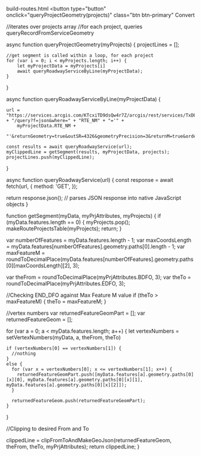 
build-routes.html
<button type="button" onclick="queryProjectGeometry(projects)" class="btn btn-primary" Convert</button>

//iterates over projects array
//for each project, queries queryRecordFromServiceGeometry

async function queryProjectGeometry(myProjects) {
    projectLines = [];

    //get segment is called within a loop, for each project
    for (var i = 0; i < myProjects.length; i++) {
        let myProjectData = myProjects[i]
        await queryRoadwayServiceByLine(myProjectData);
    }
}


async function queryRoadwayServiceByLine(myProjectData) {

    url = "https://services.arcgis.com/KTcxiTD9dsQw4r7Z/arcgis/rest/services/TxDOT_Roadways/FeatureServer/0" + "/query?f=json&where=" + "RTE_NM" + "='" +
        myProjectData.RTE_NM +
        "'&returnGeometry=true&outSR=4326&geometryPrecision=3&returnM=true&orderByFields=BEGIN_DFO"

    const results = await queryRoadwayService(url);
    myClippedLine = getSegment(results, myProjectData, projects);
    projectLines.push(myClippedLine);
}


async function queryRoadwayService(url) {
  const response = await fetch(url, {
    method: 'GET',
  });

  return response.json(); // parses JSON response into native JavaScript objects
}


function getSegment(myData, myPrjAttributes, myProjects) {
  if (myData.features.length == 0) {
    myProjects.pop();
    makeRouteProjectsTable(myProjects);
    return;
  }

  var numberOfFeatures = myData.features.length - 1;
  var maxCoordsLength = myData.features[numberOfFeatures].geometry.paths[0].length - 1;
  var maxFeatureM = roundToDecimalPlace(myData.features[numberOfFeatures].geometry.paths[0][maxCoordsLength][2], 3);

  var theFrom = roundToDecimalPlace(myPrjAttributes.BDFO, 3);
  var theTo = roundToDecimalPlace(myPrjAttributes.EDFO, 3);

  //Checking END_DFO against Max Feature M value
  if (theTo > maxFeatureM) { theTo = maxFeatureM; }



  //vertex numbers
  var returnedFeatureGeomPart = [];
  var returnedFeatureGeom = [];

  for (var a = 0; a < myData.features.length; a++) {
    let vertexNumbers = setVertexNumbers(myData, a, theFrom, theTo)

    if (vertexNumbers[0] == vertexNumbers[1]) {
      //nothing
    }
    else {
      for (var x = vertexNumbers[0]; x <= vertexNumbers[1]; x++) {
        returnedFeatureGeomPart.push([myData.features[a].geometry.paths[0][x][0], myData.features[a].geometry.paths[0][x][1], myData.features[a].geometry.paths[0][x][2]]);
      }

      returnedFeatureGeom.push(returnedFeatureGeomPart);
    }
  }

  //Clipping to desired From and To

  clippedLine = clipFromToAndMakeGeoJson(returnedFeatureGeom, theFrom, theTo, myPrjAttributes);
  return clippedLine;
}




